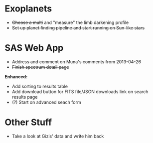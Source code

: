 Exoplanets
==========

* ~~Choose a multi~~ and "measure" the limb darkening profile
* ~~Set up planet finding pipeline and start running on Sun-like stars~~


SAS Web App
===========

* ~~Address and comment on Muna's comments from 2013-04-26~~
* ~~Finish spectrum detail page~~

**Enhanced:**

* Add sorting to results table
* Add download button for FITS file/JSON downloads link on search results page
* (?) Start on advanced seach form


Other Stuff
===========

* Take a look at Gizis' data and write him back

